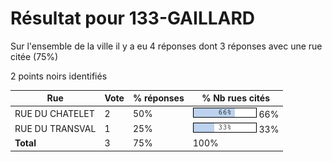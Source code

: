 # Résultat pour 133-GAILLARD

Sur l'ensemble de la ville il y a eu 4 réponses dont 3 réponses avec une rue citée (75%)

2 points noirs identifiés

| Rue | Vote | % réponses | % Nb rues cités|
|-----|------|------------|----------------|
| RUE DU CHATELET | 2 | 50% | <img src="../../img/bar_66.gif" />&nbsp;66%|
| RUE DU TRANSVAL | 1 | 25% | <img src="../../img/bar_33.gif" />&nbsp;33%|
| **Total** | 3 | 75% | 100%|
